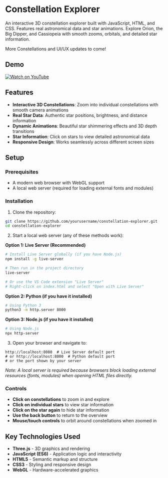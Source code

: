 # Constellation Explorer

An interactive 3D constellation explorer built with JavaScript, HTML, and CSS. Features real astronomical data and star animations. Explore Orion, the Big Dipper, and Cassiopeia with smooth zooms, orbitals, and detailed star information.

More Constellations and UI/UX updates to come!

## Demo
[![Watch on YouTube](https://img.shields.io/badge/Watch%20on-YouTube-red?style=for-the-badge&logo=youtube)](https://youtu.be/adi-YmoglAk)

## Features

- **Interactive 3D Constellations**: Zoom into individual constellations with smooth camera animations
- **Real Star Data**: Authentic star positions, brightness, and distance information
- **Dynamic Animations**: Beautiful star shimmering effects and 3D depth transitions
- **Star Information**: Click on stars to view detailed astronomical data
- **Responsive Design**: Works seamlessly across different screen sizes

## Setup

### Prerequisites
- A modern web browser with WebGL support
- A local web server (required for loading external fonts and modules)

### Installation

1. Clone the repository:
```bash
git clone https://github.com/yourusername/constellation-explorer.git
cd constellation-explorer
```

2. Start a local web server (any of these methods work):

**Option 1: Live Server (Recommended)**
```bash
# Install Live Server globally (if you have Node.js)
npm install -g live-server

# Then run in the project directory
live-server

# Or use the VS Code extension "Live Server"
# Right-click on index.html and select "Open with Live Server"
```

**Option 2: Python (if you have it installed)**
```bash
# Using Python 3
python3 -m http.server 8000
```

**Option 3: Node.js (if you have it installed)**
```bash
# Using Node.js
npx http-server
```

3. Open your browser and navigate to:
```
http://localhost:8080  # Live Server default port
# or http://localhost:8000  # Python default port
# or the port shown by your server
```

*Note: A local server is required because browsers block loading external resources (fonts, modules) when opening HTML files directly.*

### Controls
- **Click on constellations** to zoom in and explore
- **Click on individual stars** to view star information
- **Click on the star again** to hide star information
- **Use the back button** to return to the overview
- **Mouse/touch controls** to orbit around constellations when zoomed in

## Key Technologies Used

- **Three.js** - 3D graphics and rendering
- **JavaScript (ES6)** - Application logic and interactivity
- **HTML5** - Semantic markup and structure
- **CSS3** - Styling and responsive design
- **WebGL** - Hardware-accelerated graphics